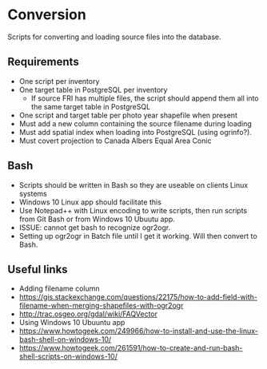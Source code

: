 # Conversion
Scripts for converting and loading source files into the database.

## Requirements
* One script per inventory
* One target table in PostgreSQL per inventory
  * If source FRI has multiple files, the script should append them all into the same target table in PostgreSQL
* One script and target table per photo year shapefile when present 
* Must add a new column containing the source filename during loading
* Must add spatial index when loading into PostgreSQL (using ogrinfo?).
* Must covert projection to Canada Albers Equal Area Conic

## Bash
* Scripts should be written in Bash so they are useable on clients Linux systems
* Windows 10 Linux app should facilitate this
 * Use Notepad++ with Linux encoding to write scripts, then run scripts from Git Bash or from Windows 10 Ubuutu app.
* ISSUE: cannot get bash to recognize ogr2ogr.
 * Setting up ogr2ogr in Batch file until I get it working. Will then convert to Bash.


## Useful links
* Adding filename column
 * https://gis.stackexchange.com/questions/22175/how-to-add-field-with-filename-when-merging-shapefiles-with-ogr2ogr
 * http://trac.osgeo.org/gdal/wiki/FAQVector
* Using Windows 10 Ubuuntu app
 * https://www.howtogeek.com/249966/how-to-install-and-use-the-linux-bash-shell-on-windows-10/
 * https://www.howtogeek.com/261591/how-to-create-and-run-bash-shell-scripts-on-windows-10/
